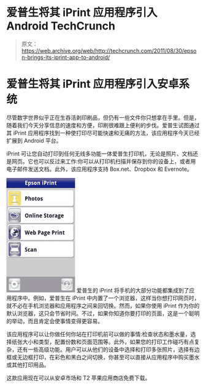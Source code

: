 # 爱普生将其 iPrint 应用程序引入 Android TechCrunch

> 原文：<https://web.archive.org/web/http://techcrunch.com/2011/08/30/epson-brings-its-iprint-app-to-android/>

# 爱普生将其 iPrint 应用程序引入安卓系统

尽管数字世界似乎正在生吞活剥印刷品，但仍有一些文件你只想拿在手里。但是，随着我们今天分享信息的速度和方便，印刷很难跟上便利的步伐。爱普生试图通过其 iPrint 应用程序找到一种使打印尽可能快速和无痛的方法，该应用程序今天已经扩展到 Android 平台。

iPrint 可让您自动打印到任何无线多功能一体爱普生打印机，无论是照片、文档还是网页。它也可以反过来工作:你可以从打印机扫描并保存到你的设备上，或者用电子邮件发送文档。此外，该应用程序支持 Box.net、Dropbox 和 Evernote。

[![](img/ea7aa200e59d3a868d3a25012510ac2e.png "epsoniprint2")](https://web.archive.org/web/20230203131523/https://techcrunch.com/wp-content/uploads/2011/08/epsoniprint2.jpg) 爱普生的 iPrint 将手机的大部分功能都集成到了应用程序中。例如，爱普生在 iPrint 中内置了一个浏览器，这样当你想打印网页时，就不必在手机浏览器和应用程序之间来回切换。然而，如果你使用 iPrint 作为你的默认浏览器，这只会节省时间。不过，如果你知道你要打印的页面，这是一个聪明的举动，而且肯定会使事情变得更容易。

该应用程序可以让你做任何你站在打印机前可以做的事情:检查状态和墨水量，选择纸张大小和类型，配置份数和页面范围等。此外，如果您的打印工作碰巧有点复杂，还有一些高级功能。用户可以从他们的设备中选择和打印多张照片，选择有边框或无边框打印，在彩色和黑白之间切换，你甚至可以直接从应用程序中购买墨水或其他打印用品。

这款应用现在可以从安卓市场和 T2 苹果应用商店免费下载。
